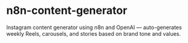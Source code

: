 # n8n-content-generator
Instagram content generator using n8n and OpenAI — auto-generates weekly Reels, carousels, and stories based on brand tone and values.

